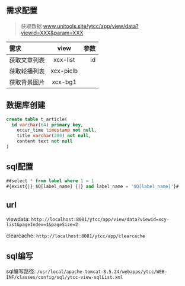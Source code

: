 ## 需求配置

> 获取数据 www.unitools.site/ytcc/app/view/data?viewid=XXX&param=XXX

|     需求     |    view   | 参数 |
| :----------- | :-------: | ---: |
| 获取文章列表 |  xcx-list |   id |
| 获取轮播列表 | xcx-piclb |      |
| 获取背景图片 |  xcx-bg1  |      |


## 数据库创建

```sql
create table t_article(
  id varchar(64) primary key,
	occur_time timestamp not null,
	title varchar(200) not null,
	content text not null
)
```

## sql配置

```sql
##select * from label where 1 = 1
#{exist{|} $Q[label_name] {|} and label_name = '$Q[label_name]'}#
```


## url

viewdata: `http://localhost:8081/ytcc/app/view/data?viewid=xcy-list&pageIndex=1&pageSize=2`

clearcache: `http://localhost:8081/ytcc/app/clearcache`


## sql编写

sql编写路径: `/usr/local/apache-tomcat-8.5.24/webapps/ytcc/WEB-INF/classes/config/sql/ytcc-view-sqlList.xml`